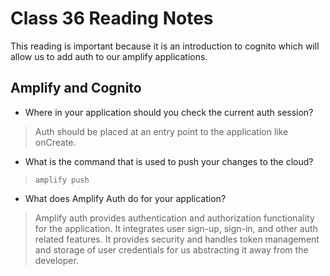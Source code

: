 # Class 36 Reading Notes

This reading is important because it is an introduction to cognito which will allow us to add auth to our amplify applications.

## Amplify and Cognito

- Where in your application should you check the current auth session?

> Auth should be placed at an entry point to the application like onCreate.

- What is the command that is used to push your changes to the cloud?

> `amplify push`

- What does Amplify Auth do for your application?

> Amplify auth provides authentication and authorization functionality for the application. It integrates user sign-up, sign-in, and other auth related features. It provides security and handles token management and storage of user credentials for us abstracting it away from the developer.
